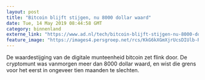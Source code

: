```yaml
---
layout: post
title: "Bitcoin blijft stijgen, nu 8000 dollar waard"
date: Tue, 14 May 2019 08:44:58 GMT
category: binnenland
externe_link: "https://www.ad.nl/tech/bitcoin-blijft-stijgen-nu-8000-dollar-waard~afbfd2de/"
feature_image: "https://images4.persgroep.net/rcs/KkG6kXGmXjrUcsDIUlb-RXzJF-4/diocontent/148233994/_fitwidth/400/?appId=21791a8992982cd8da851550a453bd7f&quality=0.7"
---
```


De waardestijging van de digitale munteenheid bitcoin zet flink door. De cryptomunt was vanmorgen meer dan 8000 dollar waard, en wist die grens voor het eerst in ongeveer tien maanden te slechten.
